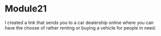 # Module21
I created a link that sends you to a car dealership online where you can have the choose of rather renting or buying a vehicle for people in need.
